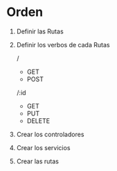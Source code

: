 # Orden

1. Definir las Rutas

2. Definir los verbos de cada Rutas

    /
    - GET
    - POST

    /:id
    - GET 
    - PUT
    - DELETE

3. Crear los controladores 

4. Crear los servicios

5. Crear las rutas